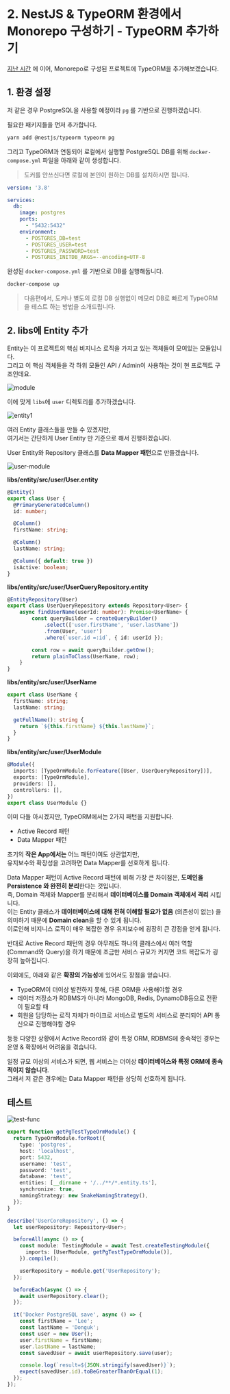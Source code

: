# 2. NestJS & TypeORM 환경에서 Monorepo 구성하기 - TypeORM 추가하기

[지난 시간](https://jojoldu.tistory.com/594) 에 이어, Monorepo로 구성된 프로젝트에 TypeORM을 추가해보겠습니다.  

## 1. 환경 설정

저 같은 경우 PostgreSQL을 사용할 예정이라 `pg` 를 기반으로 진행하겠습니다.  
  
필요한 패키지들을 먼저 추가합니다.

```bash
yarn add @nestjs/typeorm typeorm pg
```

그리고 TypeORM과 연동되어 로컬에서 실행할 PostgreSQL DB를 위해 `docker-compose.yml` 파일을 아래와 같이 생성합니다.

> 도커를 안쓰신다면 로컬에 본인이 원하는 DB를 설치하시면 됩니다.

```yaml
version: '3.8'

services:
  db:
    image: postgres
    ports:
      - "5432:5432"
    environment:
      - POSTGRES_DB=test
      - POSTGRES_USER=test
      - POSTGRES_PASSWORD=test
      - POSTGRES_INITDB_ARGS=--encoding=UTF-8
```

완성된 `docker-compose.yml` 를 기반으로 DB를 실행해둡니다.

```bash
docker-compose up
```

> 다음편에서, 도커나 별도의 로컬 DB 실행없이 메모리 DB로 빠르게 TypeORM 을 테스트 하는 방법을 소개드립니다.

## 2. libs에 Entity 추가

Entity는 이 프로젝트의 핵심 비지니스 로직을 가지고 있는 객체들이 모여있는 모듈입니다.  
그리고 이 핵심 객체들을 각 하위 모듈인 API / Admin이 사용하는 것이 현 프로젝트 구조인데요.

![module](./images/module.png)

이에 맞게 `libs`에 `user` 디렉토리를 추가하겠습니다.

![entity1](./images/entity1.png)

여러 Entity 클래스들을 만들 수 있겠지만,  
여기서는 간단하게 User Entity 만 기준으로 해서 진행하겠습니다.  
  
User Entity와 Repository 클래스를 **Data Mapper 패턴**으로 만들겠습니다.  

![user-module](./images/user-module.png)

**libs/entity/src/user/User.entity**

```typescript
@Entity()
export class User {
  @PrimaryGeneratedColumn()
  id: number;

  @Column()
  firstName: string;

  @Column()
  lastName: string;

  @Column({ default: true })
  isActive: boolean;
}
```

**libs/entity/src/user/UserQueryRepository.entity**

```typescript
@EntityRepository(User)
export class UserQueryRepository extends Repository<User> {
    async findUserName(userId: number): Promise<UserName> {
        const queryBuilder = createQueryBuilder()
            .select(['user.firstName', 'user.lastName'])
            .from(User, 'user')
            .where(`user.id =:id`, { id: userId });

        const row = await queryBuilder.getOne();
        return plainToClass(UserName, row);
    }
}
```

**libs/entity/src/user/UserName**

```typescript
export class UserName {
  firstName: string;
  lastName: string;

  getFullName(): string {
    return `${this.firstName} ${this.lastName}`;
  }
}
```

**libs/entity/src/user/UserModule**

```typescript
@Module({
  imports: [TypeOrmModule.forFeature([User, UserQueryRepository])],
  exports: [TypeOrmModule],
  providers: [],
  controllers: [],
})
export class UserModule {}
```


이미 다들 아시겠지만, TypeORM에서는 2가지 패턴을 지원합니다.

* Active Record 패턴
* Data Mapper 패턴

초기의 **작은 App에서는** 어느 패턴이여도 상관없지만,  
유지보수와 확장성을 고려하면 Data Mapper를 선호하게 됩니다.  
  
Data Mapper 패턴이 Active Record 패턴에 비해 가장 큰 차이점은, **도메인을 Persistence 와 완전히 분리**한다는 것입니다.  
즉, Domain 객체와 Mapper를 분리해서 **데이터베이스를 Domain 객체에서 격리** 시킵니다.  
이는 Entity 클래스가 **데이터베이스에 대해 전혀 이해할 필요가 없음** (의존성이 없는) 을 의미하기 때문에 **Domain clean**을 할 수 있게 됩니다.  
이로인해 비지니스 로직이 매우 복잡한 경우 유지보수에 굉장히 큰 강점을 얻게 됩니다.   
  
반대로 Active Record 패턴의 경우 아무래도 하나의 클래스에서 여러 역할 (Command와 Query)을 하기 때문에 조금만 서비스 규모가 커지면 코드 복잡도가 굉장히 높아집니다.  
  
이외에도, 아래와 같은 **확장의 가능성**에 있어서도 장점을 얻습니다.

* TypeORM이 더이상 발전하지 못해, 다른 ORM을 사용해야할 경우
* 데이터 저장소가 RDBMS가 아니라 MongoDB, Redis, DynamoDB등으로 전환이 필요할 때
* 회원을 담당하는 로직 자체가 마이크로 서비스로 별도의 서비스로 분리되어 API 통신으로 진행해야할 경우

등등 다양한 상황에서 Active Record와 같이 특정 ORM, RDBMS에 종속적인 경우는 운영 & 확장에서 어려움을 겪습니다.  
  
일정 규모 이상의 서비스가 되면, 웹 서비스는 더이상 **데이터베이스와 특정 ORM에 종속적이지 않습니다**.  
그래서 저 같은 경우에는 Data Mapper 패턴을 상당히 선호하게 됩니다.  
  

## 테스트

![test-func](./images/test-func.png)

```typescript
export function getPgTestTypeOrmModule() {
  return TypeOrmModule.forRoot({
    type: 'postgres',
    host: 'localhost',
    port: 5432,
    username: 'test',
    password: 'test',
    database: 'test',
    entities: [__dirname + '/../**/*.entity.ts'],
    synchronize: true,
    namingStrategy: new SnakeNamingStrategy(),
  });
}
```

```typescript
describe('UserCoreRepository', () => {
  let userRepository: Repository<User>;

  beforeAll(async () => {
    const module: TestingModule = await Test.createTestingModule({
      imports: [UserModule, getPgTestTypeOrmModule()],
    }).compile();

    userRepository = module.get('UserRepository');
  });

  beforeEach(async () => {
    await userRepository.clear();
  });

  it('Docker PostgreSQL save', async () => {
    const firstName = 'Lee';
    const lastName = 'Donguk';
    const user = new User();
    user.firstName = firstName;
    user.lastName = lastName;
    const savedUser = await userRepository.save(user);

    console.log(`result=${JSON.stringify(savedUser)}`);
    expect(savedUser.id).toBeGreaterThanOrEqual(1);
  });
});
```
